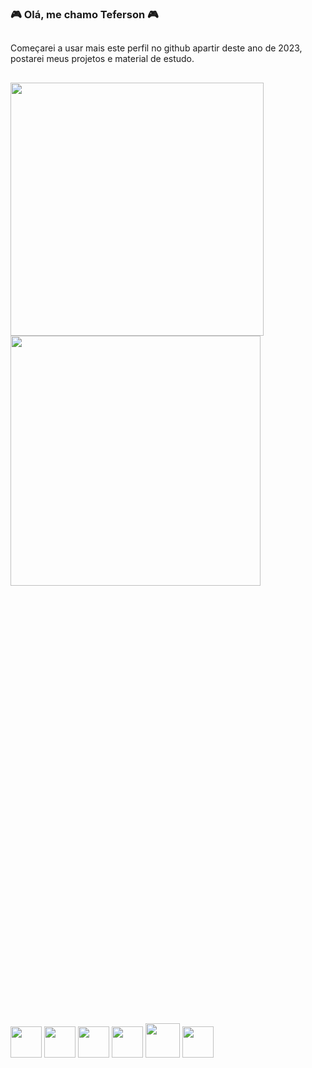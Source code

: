 ### 🎮 Olá, me chamo Teferson 🎮

##
 Começarei a usar mais este perfil no github apartir deste ano de 2023, postarei meus projetos e material de estudo.
##

<a href="https://github.com/tefsu">
  <img width="405em" align="center" src="https://github-readme-stats-sigma-five.vercel.app/api/?username=Tefsu&count_private=true&show_icons=true&theme=dracula" />
</a>
<a href="https://github.com/tefsu">
  <img width="400em" align="top" src="https://github-readme-stats-sigma-five.vercel.app/api/top-langs/?username=Tefsu&layout=compact&theme=dracula" />
</a>

##

<div  style="margin-top: 50em;">
  <img width="50em" src="https://cdn.jsdelivr.net/gh/devicons/devicon/icons/html5/html5-original.svg" />
  <img width="50em" src="https://cdn.jsdelivr.net/gh/devicons/devicon/icons/css3/css3-original.svg" />
  <img width="50em" src="https://cdn.jsdelivr.net/gh/devicons/devicon/icons/javascript/javascript-original.svg" /> 
  <img width="50em" src="https://cdn.jsdelivr.net/gh/devicons/devicon/icons/typescript/typescript-plain.svg" />
  <img width="55em" src="https://cdn.jsdelivr.net/gh/devicons/devicon/icons/bootstrap/bootstrap-original.svg" />
  <img width="50em" src="https://cdn.jsdelivr.net/gh/devicons/devicon/icons/jquery/jquery-plain-wordmark.svg" />
</div>
